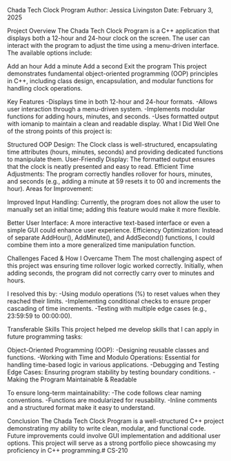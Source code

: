 Chada Tech Clock Program
Author: Jessica Livingston
Date: February 3, 2025

Project Overview
  The Chada Tech Clock Program is a C++ application that displays both a 12-hour and 24-hour clock on the screen. The user can interact with the program to adjust the time using a menu-driven interface. The available options include:

Add an hour
Add a minute
Add a second
Exit the program
  This project demonstrates fundamental object-oriented programming (OOP) principles in C++, including class design, encapsulation, and modular functions for handling clock operations.

Key Features
    -Displays time in both 12-hour and 24-hour formats.
    -Allows user interaction through a menu-driven system.
    -Implements modular functions for adding hours, minutes, and seconds.
    -Uses formatted output with iomanip to maintain a clean and readable display.
What I Did Well
One of the strong points of this project is:

  Structured OOP Design: The Clock class is well-structured, encapsulating time attributes (hours, minutes, seconds) and providing dedicated functions to manipulate them.
User-Friendly Display: The formatted output ensures that the clock is neatly presented and easy to read.
Efficient Time Adjustments: The program correctly handles rollover for hours, minutes, and seconds (e.g., adding a minute at 59 resets it to 00 and increments the hour).
Areas for Improvement:

Improved Input Handling: Currently, the program does not allow the user to manually set an initial time; adding this feature would make it more flexible.

Better User Interface: A more interactive text-based interface or even a simple GUI could enhance user experience.
Efficiency Optimization: Instead of separate AddHour(), AddMinute(), and AddSecond() functions, I could combine them into a more generalized time manipulation function.

Challenges Faced & How I Overcame Them
The most challenging aspect of this project was ensuring time rollover logic worked correctly. Initially, when adding seconds, the program did not correctly carry over to minutes and hours. 

I resolved this by:
    -Using modulo operations (%) to reset values when they reached their limits.
    -Implementing conditional checks to ensure proper cascading of time increments.
    -Testing with multiple edge cases (e.g., 23:59:59 to 00:00:00).
    
Transferable Skills
This project helped me develop skills that I can apply in future programming tasks:

Object-Oriented Programming (OOP):
    -Designing reusable classes and functions.
    -Working with Time and Modulo Operations: Essential for handling time-based logic in various applications.
    -Debugging and Testing Edge Cases: Ensuring program stability by testing boundary conditions.
    -Making the Program Maintainable & Readable
    
To ensure long-term maintainability:
    -The code follows clear naming conventions.
    -Functions are modularized for reusability.
    -Inline comments and a structured format make it easy to understand.
    
Conclusion
  The Chada Tech Clock Program is a well-structured C++ project demonstrating my ability to write clean, modular, and functional code. Future improvements could involve GUI implementation and additional user options. This project will serve as a strong portfolio piece showcasing my proficiency in C++ programming.# CS-210

